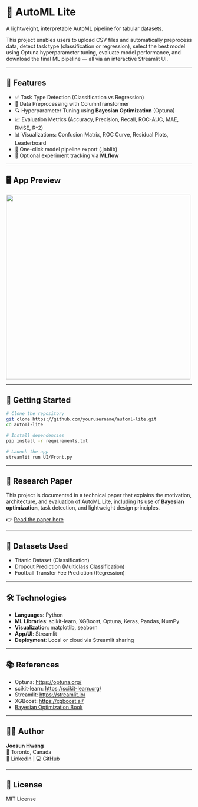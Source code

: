 # 🤖 AutoML Lite

A lightweight, interpretable AutoML pipeline for tabular datasets.

This project enables users to upload CSV files and automatically preprocess data, detect task type (classification or regression), select the best model using Optuna hyperparameter tuning, evaluate model performance, and download the final ML pipeline — all via an interactive Streamlit UI.

---

## 📌 Features

- ✅ Task Type Detection (Classification vs Regression)
- 🧹 Data Preprocessing with ColumnTransformer
- 🔍 Hyperparameter Tuning using **Bayesian Optimization** (Optuna)
- 📈 Evaluation Metrics (Accuracy, Precision, Recall, ROC-AUC, MAE, RMSE, R^2)
- 📊 Visualizations: Confusion Matrix, ROC Curve, Residual Plots, Leaderboard
- 💾 One-click model pipeline export (.joblib)
- 🧪 Optional experiment tracking via **MLflow**

---

## 🖥️ App Preview

<img src="assets/screenshot_ui.png" width="500" />

---

## 🚀 Getting Started

```bash
# Clone the repository
git clone https://github.com/yourusername/automl-lite.git
cd automl-lite

# Install dependencies
pip install -r requirements.txt

# Launch the app
streamlit run UI/Front.py
```

---

## 📄 Research Paper

This project is documented in a technical paper that explains the motivation, architecture, and evaluation of AutoML Lite, including its use of **Bayesian optimization**, task detection, and lightweight design principles.

👉 [Read the paper here](./AutoML_Research_Paper.pdf)

---

## 🧠 Datasets Used

- Titanic Dataset (Classification)
- Dropout Prediction (Multiclass Classification)
- Football Transfer Fee Prediction (Regression)

---

## 🛠️ Technologies

- **Languages**: Python
- **ML Libraries**: scikit-learn, XGBoost, Optuna, Keras, Pandas, NumPy
- **Visualization**: matplotlib, seaborn
- **App/UI**: Streamlit
- **Deployment**: Local or cloud via Streamlit sharing

---

## 📚 References

- Optuna: https://optuna.org/
- scikit-learn: https://scikit-learn.org/
- Streamlit: https://streamlit.io/
- XGBoost: https://xgboost.ai/
- [Bayesian Optimization Book](https://bayesoptbook.com/book/bayesoptbook.pdf)

---

## 👨‍💻 Author

**Joosun Hwang**  
📍 Toronto, Canada  
💼 [LinkedIn](https://linkedin.com/in/joosun-hwang-931971234/) | 💻 [GitHub](https://github.com/JoosunH)

---

## 📢 License

MIT License

